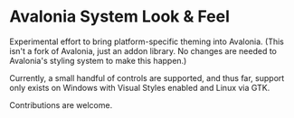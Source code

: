 # Avalonia System Look & Feel

Experimental effort to bring platform-specific theming into Avalonia. (This isn't a fork of Avalonia, just an addon library. No changes are needed to Avalonia's styling system to make this happen.)

Currently, a small handful of controls are supported, and thus far, support only exists on Windows with Visual Styles enabled and Linux via GTK.



Contributions are welcome.
